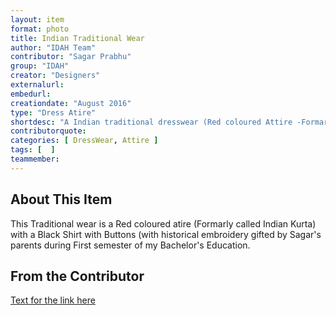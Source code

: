 ```yaml
---
layout: item
format: photo
title: Indian Traditional Wear
author: "IDAH Team"
contributor: "Sagar Prabhu"
group: "IDAH"
creator: "Designers"
externalurl: 
embedurl: 
creationdate: "August 2016"
type: "Dress Atire"
shortdesc: "A Indian traditional dresswear (Red coloured Attire -Formarly called Indian Kurta with a Black Shirt with Historical Embroidery Buttons)"
contributorquote: 
categories: [ DressWear, Attire ]
tags: [  ]
teammember: 
---
```


## About This Item

This Traditional wear is a Red coloured atire (Formarly called Indian Kurta) with a Black Shirt with Buttons (with historical embroidery
gifted by Sagar's parents during First semester of my Bachelor's Education.

## From the Contributor 

[Text for the link here](www.jstor.org/stable/calicojournal.29.1.24.)
